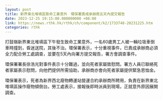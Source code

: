 ```yaml
---
layout: post
title: 新界東北堆填區致命工業意外　環保署責成承辦商五天內提交報告
date: 2023-12-25 19:15:00.000000000 +08:00
link: https://news.rthk.hk/rthk/ch/component/k2/1733748-20231225.htm
categories: rthk
---
```


打鼓嶺新界東北堆填區下午發生致命工業意外，一名60歲男工人被一輛垃圾車倒車時撞到，昏迷送院，其後不治。環保署表示，十分重視事件，已責成承辦商必須全力配合勞工處調查，並要在5天內向署方提交報告，署方會調查事件。

環保署署長徐浩光對事件表示十分難過，並向死者家屬致慰問。署方人員已聯絡死者家屬表示慰問，向他們提供所需協助，承辦商亦會向死者家屬提供緊急恩恤金。

環保署表示，死者為新界西北廢物轉運站營運合約承辦商所聘用，負責在新界東北堆填區操作廢物傾倒台。勞工處表示，接報後即時派員到現場，正就意外原因展開調查。
